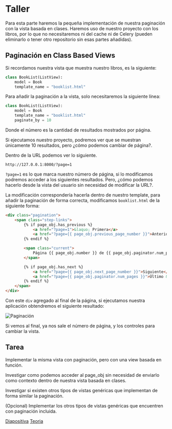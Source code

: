 # Taller

Para esta parte haremos la pequeña implementación de nuestra paginación con la vista basada en clases. Haremos uso de nuestro proyecto con los libros, por lo que no necesitaremos ni del cache ni de Celery (pueden eliminarlo o tener otro repositorio sin esas partes añadidas).

## Paginación en Class Based Views

Si recordamos nuestra vista que muestra nuestro libros, es la siguiente:

```py
class BookList(ListView):
    model = Book
    template_name = "booklist.html"
```

Para añadir la paginación a la vista, solo necesitaremos la siguiente línea:

```py
class BookList(ListView):
    model = Book
    template_name = "booklist.html"
    paginate_by = 10
```

Donde el número es la cantidad de resultados mostrados por página.

Si ejecutamos nuestro proyecto, podremos ver que se muestran únicamente 10 resultados, pero ¿cómo podemos cambiar de página?.

Dentro de la URL podemos ver lo siguiente.

```sample
http://127.0.0.1:8000/?page=1
```

`?page=1` es lo que marca nuestro número de página, si lo modificamos podremos acceder a los siguientes resultados. Pero, ¿cómo podemos hacerlo desde la vista del usuario sin necesidad de modificar la URL?.

La modificación correspondería hacerla dentro de nuestro template, para añadir la paginación de forma correcta, modificamos `booklist.html` de la siguiente forma:

```html
<div class="pagination">
    <span class="step-links">
        {% if page_obj.has_previous %}
            <a href="?page=1">&laquo; Primera</a>
            <a href="?page={{ page_obj.previous_page_number }}">Anterior</a>
        {% endif %}

        <span class="current">
            Página {{ page_obj.number }} de {{ page_obj.paginator.num_pages }}.
        </span>

        {% if page_obj.has_next %}
            <a href="?page={{ page_obj.next_page_number }}">Siguiente</a>
            <a href="?page={{ page_obj.paginator.num_pages }}">Último &raquo;</a>
        {% endif %}
    </span>
</div>
```

Con este `div` agregado al final de la página, si ejecutamos nuestra aplicación obtendremos el siguiente resultado:

![Paginación](https://photos.silabuz.com/uploads/big/1d660ffec47890e78424e547d2d676aa.PNG)

Si vemos al final, ya nos sale el número de página, y los controles para cambiar la vista.

## Tarea

Implementar la misma vista con paginación, pero con una view basada en función.

Investigar como podemos acceder al page_obj sin necesidad de enviarlo como contexto dentro de nuestra vista basada en clases.

Investigar si existen otros tipos de vistas genéricas que implementan de forma similar la paginación.

(Opcional) Implementar los otros tipos de vistas genéricas que encuentren con paginación incluida.

[Diapositiva](https://docs.google.com/presentation/d/e/2PACX-1vSG8yRoH4qxMp2vSzJxSmbOi3rDKONq-GJ2DMht5QQszjR7xjwmQI-aR0cMtWUgkPlECT9K2XaDzmsJ/embed?start=false&loop=false&delayms=3000#slide=id.g15e42d7d16b_0_31)
[Teoria](https://www.youtube.com/watch?v=3nmoz1SjPVQ&list=PLxI5H7lUXWhjV-yCSEuJXxsDmNESrvbw3&index=19&ab_channel=Silabuz)